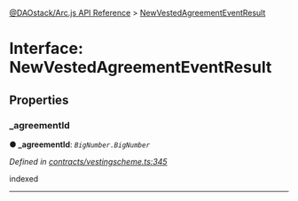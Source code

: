 [@DAOstack/Arc.js API Reference](../README.md) > [NewVestedAgreementEventResult](../interfaces/newvestedagreementeventresult.md)



# Interface: NewVestedAgreementEventResult


## Properties
<a id="_agreementid"></a>

###  _agreementId

**●  _agreementId**:  *`BigNumber.BigNumber`* 

*Defined in [contracts/vestingscheme.ts:345](https://github.com/daostack/arc.js/blob/6909d59/lib/contracts/vestingscheme.ts#L345)*



indexed




___


